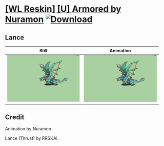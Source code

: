 # [\[WL Reskin\] \[U\] Armored by Nuramon](./) [![Download](https://img.shields.io/badge/Download--red?style=social&logo=github)](https://minhaskamal.github.io/DownGit/#/home?url=https://github.com/Klokinator/FE-Repo/tree/main/Battle%20Animations%2FMounted%20-%20Pegs%2C%20Wyverns%2C%20Griffons%2F%5BWL%20Reskin%5D%20%5BU%5D%20Armored%20by%20Nuramon%2F2.%20Lance%20(Thrust))

## Lance

| Still | Animation |
| :---: | :-------: |
| ![Lance still](./Lance_000.png) | ![Lance](./Lance.gif) |

## Credit

Animation by Nuramon.

Lance (Thrust) by RRSKAI.

